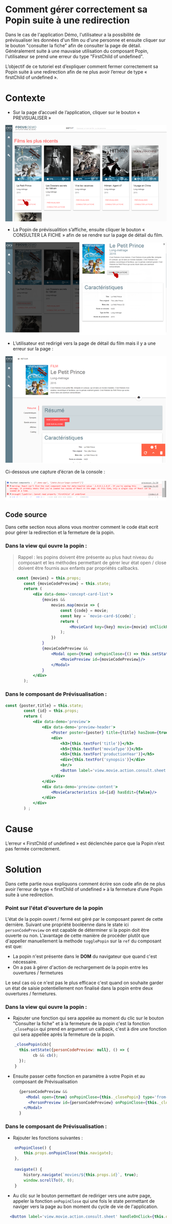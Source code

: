# Comment gérer correctement sa Popin suite à une redirection
Dans le cas de l'application Démo, l'utilisateur a la possibilité de prévisualiser les données d'un film ou d'une personne et ensuite cliquer sur le bouton "consulter la fiche" afin de consulter la page de détail. Généralement suite à une mauvaise utilisation du composant Popin, l'utilisateur se prend une erreur du type "FirstChild of undefined".

L’objectif de ce tutoriel est d’expliquer comment fermer correctement sa Popin suite à une redirection afin de ne plus avoir l’erreur de type « firstChild of undefined ».

# Contexte

* Sur la page d’accueil de l’application, cliquer sur le bouton « PREVISUALISER » 
 
![](demo-home.PNG)

* La Popin de prévisualition s’affiche, ensuite cliquer le bouton « CONSULTER LA FICHE » afin de se rendre sur la page de détail du film.
 
 ![](demo-preview.PNG)

* L’utilisateur est redirigé vers la page de détail du film mais il y a une erreur sur la page :
 
 ![](demo-error.PNG)

  Ci-dessous une capture d’écran de la console :

 ![](demo-console-error.PNG)
 
## Code source 

Dans cette section nous allons vous montrer comment le code était ecrit pour gérer la redirection et la fermeture de la popin.

### Dans la view qui ouvre la popin :

> Rappel : les popins doivent être présente au plus haut niveau du composant et les méthodes permettant de gérer leur état open / close doivent être fournis aux enfants par propriétés callbacks.

```jsx
     const {movies} = this.props;
        const {movieCodePreview} = this.state;
        return (
            <div data-demo='concept-card-list'>
                {movies &&
                    movies.map(movie => {
                        const {code} = movie;
                        const key = `movie-card-${code}`;
                        return (
                            <MovieCard key={key} movie={movie} onClickPreview={movieId => this.setState({movieCodePreview: movieId})} />
                        );
                    })
                }
                {movieCodePreview &&
                    <Modal open={true} onPopinClose={() => this.setState({movieCodePreview: null})} type='from-right'>
                        <MoviePreview id={movieCodePreview}/>
                    </Modal>
                }
            </div>
        );
```

### Dans le composant de Prévisualisation :

```jsx
const {poster,title} = this.state;
        const {id} = this.props;
        return (
            <div data-demo='preview'>
                <div data-demo='preview-header'>
                    <Poster poster={poster} title={title} hasZoom={true}/>
                    <div>
                        <h3>{this.textFor('title')}</h3>
                        <h5>{this.textFor('movieType')}</h5>
                        <h5>{this.textFor('productionYear')}</h5>
                        <div>{this.textFor('synopsis')}</div>
                        <br/>
                        <Button label='view.movie.action.consult.sheet' handleOnClick={() => {history.navigate(`movies/${id}`, true); window.scrollTo(0, 0);}} />
                    </div>
                </div>
                <div data-demo='preview-content'>
                    <MovieCaracteristics id={id} hasEdit={false}/>
                </div>
            </div>
        ) ;
```

# Cause

L’erreur « FirstChild of undefined » est déclenchée parce que la Popin n’est pas fermée correctement.

# Solution
Dans cette partie nous expliquons comment écrire son code afin de ne plus avoir l’erreur de type « firstChild of undefined » à la fermeture d’une Popin suite à une redirection.

### Point sur l'état d'ouverture de la popin

L'état de la popin ouvert / fermé est géré par le composant parent de cette dernière.
Suivant une propriété booléenne dans le state ici `personCodePreview` on est capable de déterminer si la popin doit être ouverte ou non.
L'avantage de cette manière de procéder plutôt que d'appeller manuellement la methode `togglePopin` sur la `ref` du composant est que:
- La popin n'est présente dans le **DOM** du navigateur que quand c'est nécessaire.
- On a pas à gérer d'action de rechargement de la popin entre les ouvertures / fermetures

Le seul cas où ce n'est pas le plus efficace c'est quand on souhaite garder un état de saisie potentiellement non finalisé dans la popin entre deux ouvertures / fermetures.


### Dans la view qui ouvre la popin :

* Rajouter une fonction qui sera appelée au moment du clic sur le bouton "Consulter la fiche" et à la fermeture de la popin
c'est la fonction `_closePopin` qui prend en argument un callback, c'est à dire une fonction qui sera appellée après la fermeture de la popin.

```jsx
    _closePopin(cb){
      this.setState({personCodePreview: null}, () => {
            cb && cb();
      });
    }
```

* Ensuite passer cette fonction en paramètre à votre Popin et au composant de Prévisualisation

```jsx
      {personCodePreview &&
         <Modal open={true} onPopinClose={this._closePopin} type='from-right'>
          <PersonPreview id={personCodePreview} onPopinClose={this._closePopin}/>
        </Modal>
      }
```

### Dans le composant de Prévisualisation :

* Rajouter les fonctions suivantes :

```jsx
    onPopinClose() {
        this.props.onPopinClose(this.navigate);
    },

    navigate() {
        history.navigate(`movies/${this.props.id}`, true);
        window.scrollTo(0, 0);
    }
```

* Au clic sur le bouton permettant de rediriger vers une autre page, appeler la fonction `onPopinClose` qui une fois le state permettant de naviger vers la page au bon moment du cycle de vie de l'application. 

```jsx
  <Button label='view.movie.action.consult.sheet' handleOnClick={this.onPopinClose} />
```




